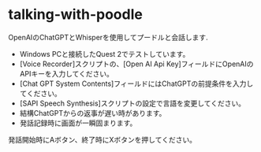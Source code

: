 # talking-with-poodle

OpenAIのChatGPTとWhisperを使用してプードルと会話します.

- Windows PCと接続したQuest 2でテストしています。
- [Voice Recorder]スクリプトの、[Open AI Api Key]フィールドにOpenAIのAPIキーを入力してください。
- [Chat GPT System Contents]フィールドにはChatGPTの前提条件を入力してください。
- [SAPI Speech Synthesis]スクリプトの設定で言語を変更してください。
- 結構ChatGPTからの返事が遅い時があります。
- 発話記録時に画面が一瞬固まります。

発話開始時にAボタン、終了時にXボタンを押してください。
